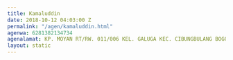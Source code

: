 ```yaml
---
title: Kamaluddin
date: 2018-10-12 04:03:00 Z
permalink: "/agen/kamaluddin.html"
agenwa: 6281382134734
agenalamat: KP. MOYAN RT/RW. 011/006 KEL. GALUGA KEC. CIBUNGBULANG BOGOR JABAR
layout: static
---
```



